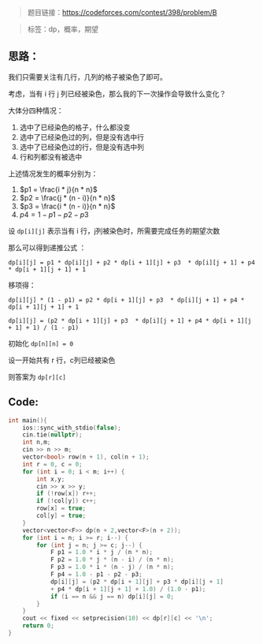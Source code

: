 > 题目链接：https://codeforces.com/contest/398/problem/B

> 标签：dp，概率，期望

## 思路：

我们只需要关注有几行，几列的格子被染色了即可。

考虑，当有 i 行 j 列已经被染色，那么我的下一次操作会导致什么变化？

大体分四种情况：

1. 选中了已经染色的格子，什么都没变
2. 选中了已经染色过的列，但是没有选中行
3. 选中了已经染色过的行，但是没有选中列
4. 行和列都没有被选中

上述情况发生的概率分别为：

1. $p1 = \frac{i * j}{n * n}$
2. $p2 = \frac{j * (n - i)}{n * n}$
3. $p3 = \frac{i * (n - i)}{n * n}$
4. $p4 = 1 - p1 - p2 - p3$

设 `dp[i][j]` 表示当有 i 行，j列被染色时，所需要完成任务的期望次数

那么可以得到递推公式 ：

`dp[i][j] = p1 * dp[i][j] + p2 * dp[i + 1][j] + p3  * dp[i][j + 1] + p4 * dp[i + 1][j + 1] + 1`

移项得：

`dp[i][j] * (1 - p1) = p2 * dp[i + 1][j] + p3  * dp[i][j + 1] + p4 * dp[i + 1][j + 1] + 1`  

`dp[i][j] = (p2 * dp[i + 1][j] + p3  * dp[i][j + 1] + p4 * dp[i + 1][j + 1] + 1) / (1 - p1)`

初始化 `dp[n][n] = 0`

设一开始共有 r 行，c列已经被染色

则答案为 `dp[r][c]`

## Code:

```cpp
int main(){
    ios::sync_with_stdio(false);
    cin.tie(nullptr);
    int n,m;
    cin >> n >> m;
    vector<bool> row(n + 1), col(n + 1);
    int r = 0, c = 0;
    for (int i = 0; i < m; i++) {
        int x,y;
        cin >> x >> y;
        if (!row[x]) r++;
        if (!col[y]) c++;
        row[x] = true;
        col[y] = true;
    }
    vector<vector<F>> dp(n + 2,vector<F>(n + 2));
    for (int i = n; i >= r; i--) {
        for (int j = n; j >= c; j--) {
            F p1 = 1.0 * i * j / (n * n);
            F p2 = 1.0 * j * (n - i) / (n * n);
            F p3 = 1.0 * i * (n - j) / (n * n);
            F p4 = 1.0 - p1 - p2 - p3;
            dp[i][j] = (p2 * dp[i + 1][j] + p3 * dp[i][j + 1]
            + p4 * dp[i + 1][j + 1] + 1.0) / (1.0 - p1);
            if (i == n && j == n) dp[i][j] = 0;
        }
    }
    cout << fixed << setprecision(10) << dp[r][c] << '\n';
    return 0;
}

```

